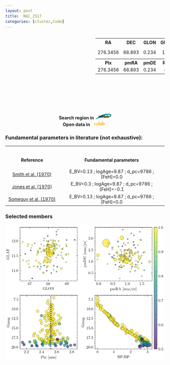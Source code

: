 ```yaml
---
layout: post
title:  NGC_2517
categories: [cluster,Code]
---
```


<!-- include Aladin Lite CSS file in the head section of your page -->
<link rel="stylesheet" href="https://aladin.u-strasbg.fr/AladinLite/api/v2/latest/aladin.min.css" />
 <!-- you can skip the following line if your page already integrates the jQuery library -->
<script type="text/javascript" src="https://code.jquery.com/jquery-1.12.1.min.js" charset="utf-8"></script>
 


<div style="display: flex; justify-content: space-between;">
  <div style="text-align: center;">

<!-- Left block -->
<!-- Aladin Lite viewer -->
<div id="aladin-lite-div" align="left" style="width:285px;height:250px;"></div>
<script type="text/javascript" src="https://aladin.u-strasbg.fr/AladinLite/api/v2/latest/aladin.min.js" charset="utf-8"></script>
<script type="text/javascript">var aladin = A.aladin('#aladin-lite-div', {survey: "P/DSS2/color", fov:0.5, target: "ngc 2516"});</script>
</div>
<!-- Aladin Lite viewer -->
<!-- Left block -->

<!-- Right block -->
  <table style="text-align: center;">
  <!-- Row 1 -->
  <tr>
    <th>RA</th>
    <th>DEC</th>
    <th>GLON</th>
    <th>GLAT</th>
    <th>Class</th>
  </tr>
  <!-- Row 2 -->
  <tr>
    <td>276.3456</td>
    <td>66.893</td>
    <td>0.234</td>
    <td>100</td>
    <td>
      <!-- <span style="color: green">A</span><span style="color: yellow">B</span><span style="color: red">C</span><span style="color: purple">D</span> -->
      <span style="color: green; font-weight: bold;">A</span>
      <span style="color: #FFC300; font-weight: bold;">B</span>
      <span style="color: red; font-weight: bold;">C</span>
      <span style="color: purple; font-weight: bold;">D</span>
    </td>
  </tr>
  <!-- Row 3 -->
  <tr>
    <th>Plx</th>
    <th>pmRA</th>
    <th>pmDE</th>
    <th>R_v</th>
    <th>N_20</th>
  </tr>
  <!-- Row 4 -->
  <tr>
    <td>276.3456</td>
    <td>66.893</td>
    <td>0.234</td>
    <td>--</td>
    <td>100</td>
  </tr>
  </table>
<!-- Right block -->
</div>

<div align="center">
<b>Search region in</b>
<a href="http://ads.etc"><img src="https://raw.githubusercontent.com/ucc23/ucc/main/images/simbad_logo.png"
  alt="Simbad" width="10%" height="10%"></a>
</div>

<div align="center">
<b>Open data in</b>
<a href="http://ads.etc"><img src="https://raw.githubusercontent.com/ucc23/ucc/main/images/colab_logo.png"
  alt="Google Colab" width="10%" height="10%"></a>
</div>



### Fundamental parameters in literature (not exhaustive):

<table>
<tr>
<th align="center">
<img width="220">
<p> 
 Reference
</p>
</th>
<th align="center">
<img width="500">
<p> 
 Fundamental parameters
</p>
</th>
</tr>
<tr>
<td align="center">
<a href="http://ads.etc">Smith et al. (1970)</a>
</td>
<td align="center">
E_BV=0.13 ; logAge=9.87 ; d_pc=9786 ; [FeH]=0.0
</td>
</tr>
<tr>
<td align="center">
<a href="http://ads.etc">Jones et al. (1970)</a>
</td>
<td align="center">
E_BV=0.3 ; logAge=9.87 ; d_pc=9786 ; [FeH]=-0.1
</td>
</tr>
<tr>
<td align="center">
  <a href="http://ads.etc">Someguy et al. (1970)</a>
</td>
<td align="center">
E_BV=0.13 ; logAge=9.87 ; d_pc=9786 ; [FeH]=0.0
</td>
</tr>
</table>

### Selected members

![CLUSTER](../plots/cluster.png)